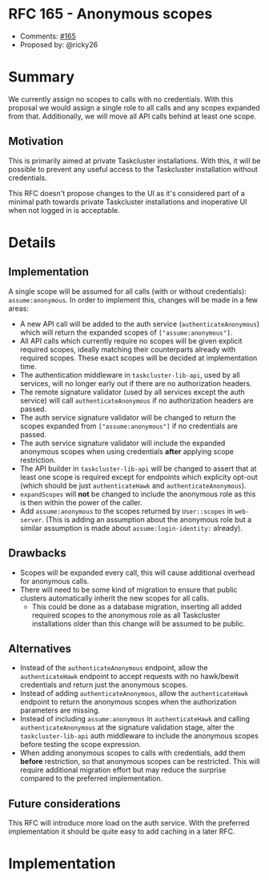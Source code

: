 # RFC 165 - Anonymous scopes
* Comments: [#165](https://github.com/taskcluster/taskcluster-rfcs/pull/165)
* Proposed by: @ricky26

# Summary

We currently assign no scopes to calls with no credentials. With this proposal
we would assign a single role to all calls and any scopes expanded from that.
Additionally, we will move all API calls behind at least one scope.

## Motivation

This is primarily aimed at private Taskcluster installations. With this, it will
be possible to prevent any useful access to the Taskcluster installation without
credentials.

This RFC doesn't propose changes to the UI as it's considered part of a minimal
path towards private Taskcluster installations and inoperative UI when not
logged in is acceptable.

# Details
## Implementation
A single scope will be assumed for all calls (with or without credentials):
`assume:anonymous`. In order to implement this, changes will be made in a few
areas:
- A new API call will be added to the auth service (`authenticateAnonymous`)
  which will return the expanded scopes of `["assume:anonymous"]`.
- All API calls which currently require no scopes will be given explicit
  required scopes, ideally matching their counterparts already with required
  scopes. These exact scopes will be decided at implementation time.
- The authentication middleware in `taskcluster-lib-api`, used by all services,
  will no longer early out if there are no authorization headers.
- The remote signature validator (used by all services except the auth service)
  will call `authenticateAnonymous` if no authorization headers are passed.
- The auth service signature validator will be changed to return the scopes
  expanded from `["assume:anonymous"]` if no credentials are passed.
- The auth service signature validator will include the expanded anonymous
  scopes when using credentials **after** applying scope restriction.
- The API builder in `taskcluster-lib-api` will be changed to assert that
  at least one scope is required except for endpoints which explicity opt-out
  (which should be just `authenticateHawk` and `authenticateAnonymous`).
- `expandScopes` will **not** be changed to include the anonymous role as this
  is then within the power of the caller.
- Add `assume:anonymous` to the scopes returned by `User::scopes` in
  `web-server`. (This is adding an assumption about the anonymous role but
  a similar assumption is made about `assume:login-identity:` already).

## Drawbacks
- Scopes will be expanded every call, this will cause additional overhead for
  anonymous calls.
- There will need to be some kind of migration to ensure that public
  clusters automatically inherit the new scopes for all calls.
  - This could be done as a database migration, inserting all added required
    scopes to the anonymous role as all Taskcluster installations older than
    this change will be assumed to be public.

## Alternatives
- Instead of the `authenticateAnonymous` endpoint, allow the `authenticateHawk`
  endpoint to accept requests with no hawk/bewit credentials and return just
  the anonymous scopes.
- Instead of adding `authenticateAnonymous`, allow the `authenticateHawk`
  endpoint to return the anonymous scopes when the authorization parameters
  are missing.
- Instead of including `assume:anonymous` in `authenticateHawk` and calling
  `authenticateAnonymous` at the signature validation stage, alter the
  `taskcluster-lib-api` auth middleware to include the anonymous scopes before
  testing the scope expression.
- When adding anonymous scopes to calls with credentials, add them **before**
  restriction, so that anonymous scopes can be restricted. This will require
  additional migration effort but may reduce the surprise compared to the
  preferred implementation.

## Future considerations
This RFC will introduce more load on the auth service. With the preferred
implementation it should be quite easy to add caching in a later RFC.

# Implementation

